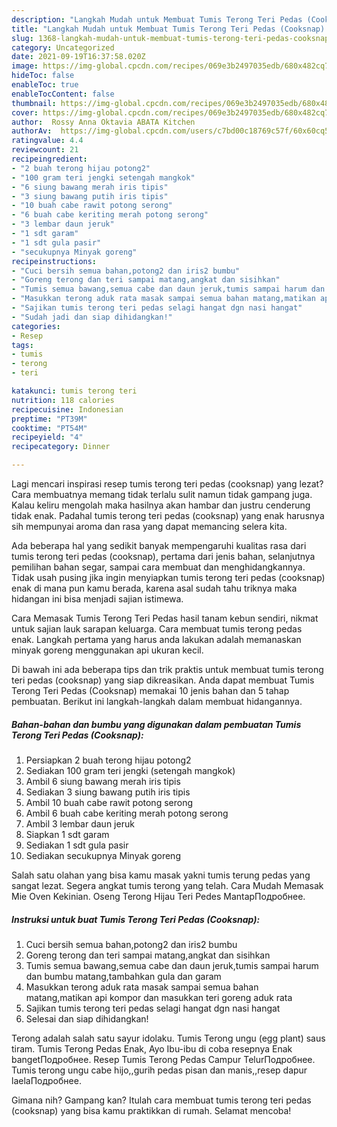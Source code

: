 ```yaml
---
description: "Langkah Mudah untuk Membuat Tumis Terong Teri Pedas (Cooksnap) yang Enak Banget"
title: "Langkah Mudah untuk Membuat Tumis Terong Teri Pedas (Cooksnap) yang Enak Banget"
slug: 1368-langkah-mudah-untuk-membuat-tumis-terong-teri-pedas-cooksnap-yang-enak-banget
category: Uncategorized
date: 2021-09-19T16:37:58.020Z
image: https://img-global.cpcdn.com/recipes/069e3b2497035edb/680x482cq70/tumis-terong-teri-pedas-cooksnap-foto-resep-utama.jpg
hideToc: false
enableToc: true
enableTocContent: false
thumbnail: https://img-global.cpcdn.com/recipes/069e3b2497035edb/680x482cq70/tumis-terong-teri-pedas-cooksnap-foto-resep-utama.jpg
cover: https://img-global.cpcdn.com/recipes/069e3b2497035edb/680x482cq70/tumis-terong-teri-pedas-cooksnap-foto-resep-utama.jpg
author:  Rossy Anna Oktavia ABATA Kitchen
authorAv:  https://img-global.cpcdn.com/users/c7bd00c18769c57f/60x60cq50/avatar.jpg
ratingvalue: 4.4
reviewcount: 21
recipeingredient:
- "2 buah terong hijau potong2"
- "100 gram teri jengki setengah mangkok"
- "6 siung bawang merah iris tipis"
- "3 siung bawang putih iris tipis"
- "10 buah cabe rawit potong serong"
- "6 buah cabe keriting merah potong serong"
- "3 lembar daun jeruk"
- "1 sdt garam"
- "1 sdt gula pasir"
- "secukupnya Minyak goreng"
recipeinstructions:
- "Cuci bersih semua bahan,potong2 dan iris2 bumbu"
- "Goreng terong dan teri sampai matang,angkat dan sisihkan"
- "Tumis semua bawang,semua cabe dan daun jeruk,tumis sampai harum dan bumbu matang,tambahkan gula dan garam"
- "Masukkan terong aduk rata masak sampai semua bahan matang,matikan api kompor dan masukkan teri goreng aduk rata"
- "Sajikan tumis terong teri pedas selagi hangat dgn nasi hangat"
- "Sudah jadi dan siap dihidangkan!"
categories:
- Resep
tags:
- tumis
- terong
- teri

katakunci: tumis terong teri 
nutrition: 118 calories
recipecuisine: Indonesian
preptime: "PT39M"
cooktime: "PT54M"
recipeyield: "4"
recipecategory: Dinner

---
```



Lagi mencari inspirasi resep tumis terong teri pedas (cooksnap) yang lezat? Cara membuatnya memang tidak terlalu sulit namun tidak gampang juga. Kalau keliru mengolah maka hasilnya akan hambar dan justru cenderung tidak enak. Padahal tumis terong teri pedas (cooksnap) yang enak harusnya sih mempunyai aroma dan rasa yang dapat memancing selera kita.


Ada beberapa hal yang sedikit banyak mempengaruhi kualitas rasa dari tumis terong teri pedas (cooksnap), pertama dari jenis bahan, selanjutnya pemilihan bahan segar, sampai cara membuat dan menghidangkannya. Tidak usah pusing jika ingin menyiapkan tumis terong teri pedas (cooksnap) enak di mana pun kamu berada, karena asal sudah tahu triknya maka hidangan ini bisa menjadi sajian istimewa.

Cara Memasak Tumis Terong Teri Pedas hasil tanam kebun sendiri, nikmat untuk sajian lauk sarapan keluarga. Cara membuat tumis terong pedas enak. Langkah pertama yang harus anda lakukan adalah memanaskan minyak goreng menggunakan api ukuran kecil.


Di bawah ini ada beberapa tips dan trik praktis untuk membuat tumis terong teri pedas (cooksnap) yang siap dikreasikan. Anda dapat membuat Tumis Terong Teri Pedas (Cooksnap) memakai 10 jenis bahan dan 5 tahap pembuatan. Berikut ini langkah-langkah dalam membuat hidangannya.

<!--inarticleads1-->

##### Bahan-bahan dan bumbu yang digunakan dalam pembuatan Tumis Terong Teri Pedas (Cooksnap):

1. Persiapkan 2 buah terong hijau potong2
1. Sediakan 100 gram teri jengki (setengah mangkok)
1. Ambil 6 siung bawang merah iris tipis
1. Sediakan 3 siung bawang putih iris tipis
1. Ambil 10 buah cabe rawit potong serong
1. Ambil 6 buah cabe keriting merah potong serong
1. Ambil 3 lembar daun jeruk
1. Siapkan 1 sdt garam
1. Sediakan 1 sdt gula pasir
1. Sediakan secukupnya Minyak goreng


Salah satu olahan yang bisa kamu masak yakni tumis terung pedas yang sangat lezat. Segera angkat tumis terong yang telah. Cara Mudah Memasak Mie Oven Kekinian. Oseng Terong Hijau Teri Pedes MantapПодробнее. 

<!--inarticleads2-->

##### Instruksi untuk buat Tumis Terong Teri Pedas (Cooksnap):

1. Cuci bersih semua bahan,potong2 dan iris2 bumbu
1. Goreng terong dan teri sampai matang,angkat dan sisihkan
1. Tumis semua bawang,semua cabe dan daun jeruk,tumis sampai harum dan bumbu matang,tambahkan gula dan garam
1. Masukkan terong aduk rata masak sampai semua bahan matang,matikan api kompor dan masukkan teri goreng aduk rata
1. Sajikan tumis terong teri pedas selagi hangat dgn nasi hangat
1. Selesai dan siap dihidangkan!

Terong adalah salah satu sayur idolaku. Tumis Terong ungu (egg plant) saus tiram. Tumis Terong Pedas Enak, Ayo Ibu-ibu di coba resepnya Enak bangetПодробнее. Resep Tumis Terong Pedas Campur TelurПодробнее. Tumis terong ungu cabe hijo,,gurih pedas pisan dan manis,,resep dapur laelaПодробнее. 

Gimana nih? Gampang kan? Itulah cara membuat tumis terong teri pedas (cooksnap) yang bisa kamu praktikkan di rumah. Selamat mencoba!
